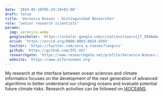 ```yaml
---
date: '2024-05-10T05:29:29+02:00'
draft: false
title: 'Veronica Nieves - Distinguished Researcher'
role: "senior research scientists"
params:
  img: veronica.webp
  googlescholar: 'https://scholar.google.com/citations?user=ijT_5O4AAAAJ&hl=en'
  orcid: 'https://orcid.org/0000-0003-0024-8383'
  twitter: 'https://twitter.com/vero_u_nieves?lang=cs'
  github: 'https://github.com/IPL-UV/'
  researchgate: 'https://www.researchgate.net/profile/Veronica-Nieves-2'
  website: 'https://www.aiforoceans.org'
---
```


My research at the interface between ocean sciences and climate informatics focuses on the development of the next generation of advanced algorithms to better understand our changing oceans and evaluate potential future climate risks. Research activities can be followed on [I4OCEANS](https://www.aiforoceans.org).
